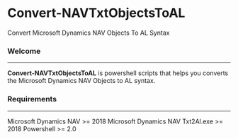 # Convert-NAVTxtObjectsToAL
Convert Microsoft Dynamics NAV Objects To AL Syntax

<h3>Welcome</h3>
<hr>
<b>Convert-NAVTxtObjectsToAL</B> is powershell scripts that helps you converts the Microsoft Dynamics NAV Objects to AL syntax.

<h3>Requirements</h3>
<hr>
Microsoft Dynamics NAV >= 2018
Microsoft Dynamics NAV Txt2Al.exe >= 2018
Powershell >= 2.0
